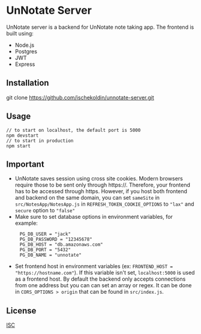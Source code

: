 # UnNotate Server

UnNotate server is a backend for UnNotate note taking app. 
The frontend is built using:
 * Node.js
 * Postgres
 * JWT
 * Express

## Installation

git clone https://github.com/ischekoldin/unnotate-server.git

## Usage

```
// to start on localhost, the default port is 5000
npm devstart
// to start in production
npm start
```

## Important

 * UnNotate saves session using cross site cookies. Modern browsers require those to be sent only through https://.
Therefore, your frontend has to be accessed through https. However, if you host both frontend and backend on the same domain,
you can set `sameSite` in `src/NotesApp/NotesApp.js` in `REFRESH_TOKEN_COOKIE_OPTIONS` to `"lax"` and `secure` option to `"false"`
 * Make sure to set database options in environment variables, for example:
 ```  
      PG_DB_USER = "jack"
      PG_DB_PASSWORD = "12345678"
      PG_DB_HOST = "db.amazonaws.com"
      PG_DB_PORT = "5432"
      PG_DB_NAME = "unnotate"
```
 * Set frontend host in environment variables  (ex: `FRONTEND_HOST = "https://hostname.com"`). If this variable isn't set,
`localhost:5000` is used as a frontend host. By default the backend only accepts connections from one address 
but you can can set an array or regex. It can be done in `CORS_OPTIONS > origin` that can be found in `src/index.js`.


## License
[ISC](http://opensource.org/licenses/ISC)

